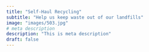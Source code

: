 ```yaml
---
title: "Self-Haul Recycling"
subtitle: "Help us keep waste out of our landfills"
image: "images/503.jpg"
# meta description
description: "This is meta description"
draft: false
---
```


